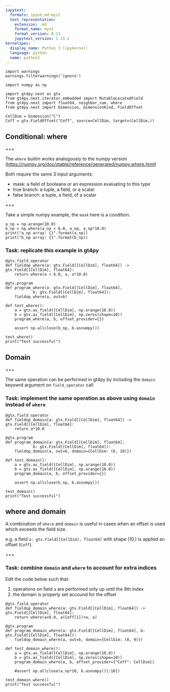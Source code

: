 ```yaml
---
jupytext:
  formats: ipynb,md:myst
  text_representation:
    extension: .md
    format_name: myst
    format_version: 0.13
    jupytext_version: 1.15.2
kernelspec:
  display_name: Python 3 (ipykernel)
  language: python
  name: python3
---
```


```{code-cell} ipython3
import warnings
warnings.filterwarnings('ignore')
```

```{code-cell} ipython3
import numpy as np

import gt4py.next as gtx
from gt4py.next.iterator.embedded import MutableLocatedField 
from gt4py.next import float64, neighbor_sum, where
from gt4py.next import Dimension, DimensionKind, FieldOffset
```

```{code-cell} ipython3
CellDim = Dimension("C")
Coff = gtx.FieldOffset("Coff", source=CellDim, target=(CellDim,))
```

## Conditional: where

+++

The `where` builtin works analogously to the numpy version (https://numpy.org/doc/stable/reference/generated/numpy.where.html)

Both require the same 3 input arguments:
- mask: a field of booleans or an expression evaluating to this type
- true branch: a tuple, a field, or a scalar
- false branch: a tuple, a field, of a scalar

+++

Take a simple numpy example, the `mask` here is a condition:

```{code-cell} ipython3
a_np = np.arange(10.0)
b_np = np.where(a_np < 6.0, a_np, a_np*10.0)
print("a_np array: {}".format(a_np))
print("b_np array: {}".format(b_np))
```

### **Task**: replicate this example in gt4py

```{code-cell} ipython3
@gtx.field_operator
def fieldop_where(a: gtx.Field[[CellDim], float64]) -> gtx.Field[[CellDim], float64]:
    return where(a < 6.0, a, a*10.0)

@gtx.program
def program_where(a: gtx.Field[[CellDim], float64],
            b: gtx.Field[[CellDim], float64]):
    fieldop_where(a, out=b) 
```

```{code-cell} ipython3
def test_where():
    a = gtx.as_field([CellDim], np.arange(10.0))
    b = gtx.as_field([CellDim], np.zeros(shape=10))
    program_where(a, b, offset_provider={})
    
    assert np.allclose(b_np, b.asnumpy())
```

```{code-cell} ipython3
test_where()
print("Test successful")
```

## Domain

+++

The same operation can be performed in gt4py by including the `domain` keyowrd argument on `field_operator` call

### **Task**: implement the same operation as above using `domain` instead of `where`

```{code-cell} ipython3
@gtx.field_operator
def fieldop_domain(a: gtx.Field[[CellDim], float64]) -> gtx.Field[[CellDim], float64]:
    return a*10.0

@gtx.program
def program_domain(a: gtx.Field[[CellDim], float64],
            b: gtx.Field[[CellDim], float64]):
    fieldop_domain(a, out=b, domain={CellDim: (6, 10)}) 
```

```{code-cell} ipython3
def test_domain():
    a = gtx.as_field([CellDim], np.arange(10.0))
    b = gtx.as_field([CellDim], np.arange(10.0))
    program_domain(a, b, offset_provider={})

    assert np.allclose(b_np, b.asnumpy())
```

```{code-cell} ipython3
test_domain()
print("Test successful")
```

## where and domain

A combination of `where` and `domain` is useful in cases when an offset is used which exceeds the field size.

e.g. a field `a: gtx.Field[[CellDim], float64]` with shape (10,) is applied an offset (`Coff`).

+++

### **Task**: combine `domain` and `where` to account for extra indices

Edit the code below such that:
 1. operations on field `a` are performed only up until the 8th index
 2. the domain is properly set accound for the offset

```{code-cell} ipython3
@gtx.field_operator
def fieldop_domain_where(a: gtx.Field[[CellDim], float64]) -> gtx.Field[[CellDim], float64]:
    return where(a<8.0, a(Coff[1])+a, a)

@gtx.program
def program_domain_where(a: gtx.Field[[CellDim], float64], b: gtx.Field[[CellDim], float64]):
    fieldop_domain_where(a, out=b, domain={CellDim: (0, 9)}) 
```

```{code-cell} ipython3
def test_domain_where():
    a = gtx.as_field([CellDim], np.arange(10.0))
    b = gtx.as_field([CellDim], np.zeros(shape=10))
    program_domain_where(a, b, offset_provider={"Coff": CellDim})

    #assert np.allclose(a_np*10, b.asnumpy()[:10])
```

```{code-cell} ipython3
test_domain_where()
print("Test successful")
```

```{code-cell} ipython3

```
